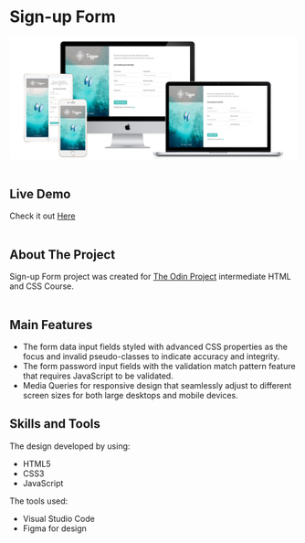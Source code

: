 # Sign-up Form


![the project preview](./images/preview.png)</br>
<br>

## Live Demo

Check it out [Here](https://redwanhaitami.github.io/sign-up-form)</br>
<br>

## About The Project

Sign-up Form project was created for [The Odin Project](https://www.theodinproject.com/lessons/node-path-intermediate-html-and-css-sign-up-form) intermediate HTML and CSS Course.</br>
</br>

## Main Features

- The form data input fields styled with advanced CSS properties as the focus and invalid pseudo-classes to indicate accuracy and integrity.
- The form password input fields with the validation match pattern feature that requires JavaScript to be validated.
- Media Queries for responsive design that seamlessly adjust to different screen sizes for both large desktops and mobile devices.

## Skills and Tools 

The design developed by using:

- HTML5
- CSS3
- JavaScript

The tools used:

- Visual Studio Code
- Figma for design
